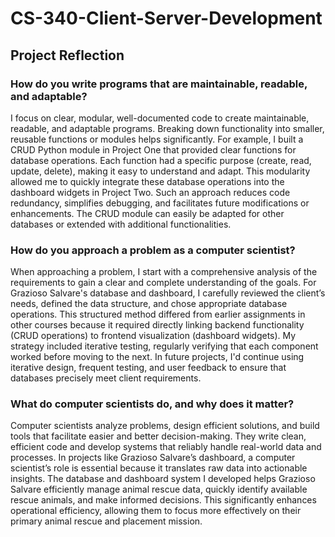 # CS-340-Client-Server-Development

## Project Reflection

### How do you write programs that are maintainable, readable, and adaptable?

I focus on clear, modular, well-documented code to create maintainable, readable, and adaptable programs. Breaking down functionality into smaller, reusable functions or modules helps significantly. For example, I built a CRUD Python module in Project One that provided clear functions for database operations. Each function had a specific purpose (create, read, update, delete), making it easy to understand and adapt. This modularity allowed me to quickly integrate these database operations into the dashboard widgets in Project Two. Such an approach reduces code redundancy, simplifies debugging, and facilitates future modifications or enhancements. The CRUD module can easily be adapted for other databases or extended with additional functionalities.

### How do you approach a problem as a computer scientist?

When approaching a problem, I start with a comprehensive analysis of the requirements to gain a clear and complete understanding of the goals. For Grazioso Salvare's database and dashboard, I carefully reviewed the client’s needs, defined the data structure, and chose appropriate database operations. This structured method differed from earlier assignments in other courses because it required directly linking backend functionality (CRUD operations) to frontend visualization (dashboard widgets). My strategy included iterative testing, regularly verifying that each component worked before moving to the next. In future projects, I'd continue using iterative design, frequent testing, and user feedback to ensure that databases precisely meet client requirements.

### What do computer scientists do, and why does it matter?

Computer scientists analyze problems, design efficient solutions, and build tools that facilitate easier and better decision-making. They write clean, efficient code and develop systems that reliably handle real-world data and processes. In projects like Grazioso Salvare’s dashboard, a computer scientist’s role is essential because it translates raw data into actionable insights. The database and dashboard system I developed helps Grazioso Salvare efficiently manage animal rescue data, quickly identify available rescue animals, and make informed decisions. This significantly enhances operational efficiency, allowing them to focus more effectively on their primary animal rescue and placement mission.
